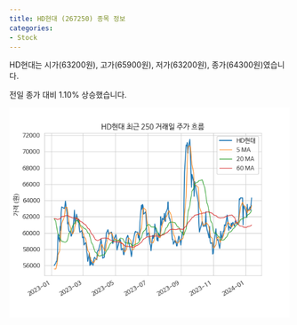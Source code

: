 ```yaml
---
title: HD현대 (267250) 종목 정보
categories:
- Stock
---
```


HD현대는 시가(63200원), 고가(65900원), 저가(63200원), 종가(64300원)였습니다.

전일 종가 대비 1.10% 상승했습니다.

<!-- more -->

![267250](/assets/stock_images/267250.png)